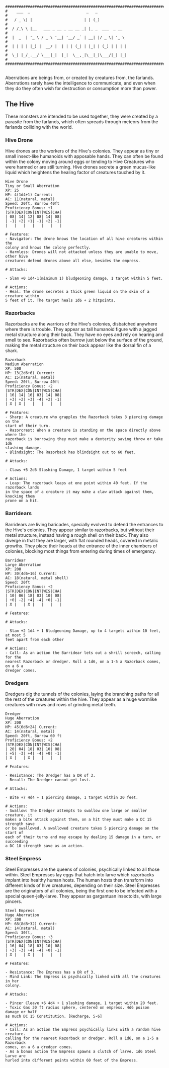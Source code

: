 ```
################################################################################
#    ___  _                         _   _                                      #
#   / _ \| |                       | | (_)                                     #
#  / /_\ \ |__   ___ _ __ _ __ __ _| |_ _  ___  _ __                           #
#  |  _  | '_ \ / _ \ '__| '__/ _` | __| |/ _ \| '_ \                          #
#  | | | | |_) |  __/ |  | | | (_| | |_| | (_) | | | |                         #
#  \_| |_/_.__/ \___|_|  |_|  \__,_|\__|_|\___/|_| |_|                         #
################################################################################
                                                   
```
Aberrations are beings from, or created by creatures from, the farlands. 
Aberrations rarely have the intelligence to communicate, and even when they do
they often wish for destruction or consumption more than power.

## The Hive
These monsters are intended to be used together, they were created by a parasite
from the farlands, which often spreads through meteors from the farlands 
colliding with the world.

### Hive Drone
Hive drones are the workers of the Hive's colonies. They appear as tiny or small
insect-like humanoids with apposable hands. They can often be found within the
colony moving around eggs or tending to Hive Creatures who were harmed or are
still turning. Hive drones secrete a green mucus-like liquid which heightens the 
healing factor of creatures touched by it.

```
Hive Drone
Tiny or Small Aberration      
XP: 25
HP: 4(1d4+1) Current:
AC: 11(natural, metal)
Speed: 20ft, Burrow 40ft
Proficiency Bonus: +1
|STR|DEX|CON|INT|WIS|CHA|
| 08| 14| 12| 08| 14| 08|
| -1| +2| +1| -1| +2| -1|
|   |   |   |   |   |   |

# Features:
- Navigator: The drone knows the location of all hive creatures within the 
colony and knows the colony perfectly.
- Harmless: Drones will not attacked unless they are unable to move, other hive
creatures defend drones above all else, besides the empress.

# Attacks:

- Slam +0 1d4-1(minimum 1) bludgeoning damage, 1 target within 5 feet.

# Actions:
- Heal: The drone secretes a thick green liquid on the skin of a creature within
5 feet of it. The target heals 1d6 + 2 hitpoints.
``` 

### Razorbacks
Razorbacks are the warriors of the Hive's colonies, disbatched anywhere where 
there is trouble. They appear as tall humanoid figure with a jagged metal 
structure along their back. They have no eyes and rely on hearing and smell to 
see. Razorbacks often burrow just below the surface of the ground, making the 
metal structure on their back appear like the dorsal fin of a shark.

```
Razorback
Medium Aberration      
XP: 500
HP: 13(2d6+6) Current:
AC: 15(natural, metal)
Speed: 20ft, Burrow 40ft
Proficiency Bonus: +2
|STR|DEX|CON|INT|WIS|CHA|
| 16| 14| 16| 03| 14| 08|
| +3| +2| +3| -4| +2| -1|
| X | X |   |   |   |   |

# Features:
- Sharp: A creature who grapples the Razorback takes 3 piercing damage on the 
start of their turn.
- Razorcrest: When a creature is standing on the space directly above where the 
razorback is burrowing they must make a dexterity saving throw or take 1d6 
slashing damage. 
- Blindsight: The Razorback has blindsight out to 60 feet.

# Attacks:

- Claws +5 2d6 Slashing Damage, 1 target within 5 feet

# Actions:
- Leap: The razorback leaps at one point within 40 feet. If the razorback lands
in the space of a creature it may make a claw attack against them, knocking them
prone on a hit.
``` 

### Barridears
Barridears are living baricades, specially evolved to defend the entrances to
the Hive's colonies. They appear similar to razorbacks, but without their metal
structure, instead having a rough shell on their back. They also diverge in that
they are larger, with flat rounded heads, covered in metalic growths. They place 
their heads at the entrance of the inner chambers of colonies, blocking most 
things from entering during times of emergency.

```
Barridear
Large Aberration      
XP: 200
HP: 30(4d6+16) Current:
AC: 18(natural, metal shell)
Speed: 20ft
Proficiency Bonus: +2
|STR|DEX|CON|INT|WIS|CHA|
| 10| 06| 18| 03| 10| 08|
| +0| -2| +4| -4| +0| -1|
| X |   | X |   |   |   |

# Features:

# Attacks:

- Slam +2 1d4 + 1 Bludgeoning Damage, up to 4 targets within 10 feet, at most 5 
feet apart from each other

# Actions:
- Call: As an action the Barridear lets out a shrill screech, calling for the 
nearest Razorback or dredger. Roll a 1d6, on a 1-5 a Razorback comes, on a 6 a
dredger comes. 
``` 

### Dredgers
Dredgers dig the tunnels of the colonies, laying the branching paths for all
the rest of the creatures within the hive. They appear as a huge wormlike 
creatures with rows and rows of grinding metal teeth. 

```
Dredger  
Huge Aberration      
XP: 200
HP: 45(6d6+24) Current:
AC: 14(natural, metal)
Speed: 20ft, Burrow 60 ft
Proficiency Bonus: +2
|STR|DEX|CON|INT|WIS|CHA|
| 20| 04| 18| 03| 10| 08|
| +5| -3| +4| -4| +0| -1|
| X |   | X |   |   |   |

# Features:

- Resistance: The Dredger has a DR of 3.
- Recall: The Dredger cannot get lost.

# Attacks:

- Bite +7 4d4 + 1 piercing damage, 1 target within 20 feet. 

# Actions:
- Swallow: The Dredger attempts to swallow one large or smaller creature. it 
makes a bite attack against them, on a hit they must make a DC 15 strength save 
or be swallowed. A swallowed creature takes 5 piercing damage on the start of 
each of their turns and may escape by dealing 15 damage in a turn, or succeeding
a DC 18 strength save as an action.
``` 

### Steel Empress
Steel Empresses are the queens of colonies, psychically linked to all those
within. Steel Empresses lay eggs that hatch into larve which razorbacks implant
into healthy human hosts. The human hosts then transform into different kinds of
hive creatures, depending on their size. Steel Empresses are the originators of
all colonies, being the first one to be infected with a special 
queen-jelly-larve. They appear as gargantuan insectoids, with large pincers.

```
Steel Empress 
Huge Aberration      
XP: 200
HP: 68(8d8+32) Current:
AC: 14(natural, metal)
Speed: 30ft,             
Proficiency Bonus: +3
|STR|DEX|CON|INT|WIS|CHA|
| 16| 04| 18| 03| 10| 08|
| +3| -3| +4| -4| +0| -1|
| X |   | X |   |   |   |

# Features:

- Resistance: The Empress has a DR of 3.
- Mind Link: The Empress is psychically linked with all the creatures in her
colony.

# Attacks:

- Pincer Cleave +6 4d4 + 1 slashing damage, 1 target within 20 feet.
- Toxic Gas 30 ft radius sphere, centered on empress. 4d6 poison damage or half
as much DC 15 Constitution. [Recharge, 5-6]

# Actions:
- Call: As an action the Empress psychically links with a random hive creature.
calling for the nearest Razorback or dredger. Roll a 1d6, on a 1-5 a Razorback 
comes, on a 6 a dredger comes. 
- As a bonus action the Empress spawns a clutch of larve. 1d6 Steel Larve are
hurled into different points within 60 feet of the Empress.
``` 